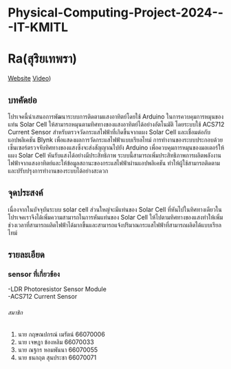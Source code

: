 # Physical-Computing-Project-2024---IT-KMITL
# Ra(สุริยเทพรา)
[Website](https://kirdsanapakron-m.github.io/Physical-Computing-Project-2024---IT-KMITL/WEB/)
[Video](https://www.youtube.com/watch?v=ASzsnJds84o))
## บทคัดย่อ
โปรเจคนี้นำเสนอการพัฒนาระบบการติดตามแสงอาทิตย์โดยใช้ Arduino ในการควบคุมการหมุนของแท่น Solar Cell ให้สามารถหมุนตามทิศทางของแสงอาทิตย์ได้อย่างอัตโนมัติ โดยระบบใช้ ACS712 Current Sensor สำหรับตรวจวัดกระแสไฟฟ้าที่เกิดขึ้นจากแผง Solar Cell และเชื่อมต่อกับแอปพลิเคชัน Blynk เพื่อแสดงผลการวัดกระแสไฟฟ้าแบบเรียลไทม์ การทำงานของระบบประกอบด้วยเซ็นเซอร์ตรวจจับทิศทางของแสงซึ่งจะส่งสัญญาณไปยัง Arduino เพื่อควบคุมการหมุนของมอเตอร์ให้แผง Solar Cell หันรับแสงได้อย่างมีประสิทธิภาพ ระบบนี้สามารถเพิ่มประสิทธิภาพการผลิตพลังงานไฟฟ้าจากแสงอาทิตย์และให้ข้อมูลสถานะของกระแสไฟฟ้าผ่านแอปพลิเคชัน ทำให้ผู้ใช้สามารถติดตามและปรับปรุงการทำงานของระบบได้อย่างสะดวก
## จุดประสงค์
เนื่องจากในบัจจุบันระบบ solar cell ส่วนใหญ่จะมีแท่นของ Solar Cell ที่หันไปในทิศทางเดียวในโปรเจคเราจึงได้เพิ่มความสามารถในการหันแท่นของ Solar Cell ให้ไปตามทิศทางของแสงทำให้เพิ่มช่วงเวลาที่สามารถผลิตไฟฟ้าได้มากขึ้นและสามารถแจ้งปริมาณกระแสไฟฟ้าที่สามารถผลิตได้แบบเรียลไทม์
## รายละเอียด
### sensor ที่เกี่ยวข้อง
-LDR Photoresistor Sensor Module<br>
-ACS712 Current Sensor

###### สมาชิก
1. นาย กฤษณปกรณ์ เมรัตน์ 66070006
2. นาย เจษฎา ข้องหลิม 66070033
3. นาย ณฐกร หอมพันนา 66070055
4. นาย ธนกฤต สุนประชา 66070071 
   
